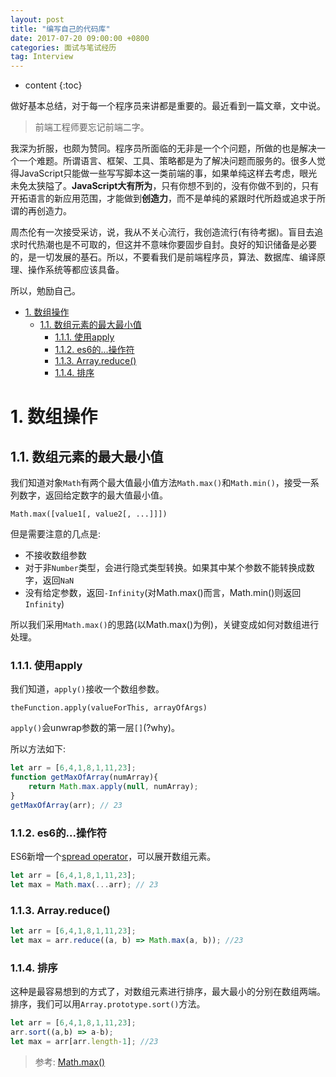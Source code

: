 ```yaml
---
layout: post
title: "编写自己的代码库"
date: 2017-07-20 09:00:00 +0800 
categories: 面试与笔试经历
tag: Interview
---
```

* content
{:toc}

做好基本总结，对于每一个程序员来讲都是重要的。最近看到一篇文章，文中说。

> 前端工程师要忘记前端二字。

我深为折服，也颇为赞同。程序员所面临的无非是一个个问题，所做的也是解决一个一个难题。所谓语言、框架、工具、策略都是为了解决问题而服务的。很多人觉得JavaScript只能做一些写写脚本这一类前端的事，如果单纯这样去考虑，眼光未免太狭隘了。**JavaScript大有所为**，只有你想不到的，没有你做不到的，只有开拓语言的新应用范围，才能做到**创造力**，而不是单纯的紧跟时代所趋或追求于所谓的再创造力。

周杰伦有一次接受采访，说，我从不关心流行，我创造流行(有待考据)。盲目去追求时代热潮也是不可取的，但这并不意味你要固步自封。良好的知识储备是必要的，是一切发展的基石。所以，不要看我们是前端程序员，算法、数据库、编译原理、操作系统等都应该具备。

所以，勉励自己。

<!-- more -->
<!-- TOC -->

- [1. 数组操作](#1-数组操作)
    - [1.1. 数组元素的最大最小值](#11-数组元素的最大最小值)
        - [1.1.1. 使用apply](#111-使用apply)
        - [1.1.2. es6的...操作符](#112-es6的操作符)
        - [1.1.3. Array.reduce()](#113-arrayreduce)
        - [1.1.4. 排序](#114-排序)

<!-- /TOC -->

# 1. 数组操作

## 1.1. 数组元素的最大最小值

我们知道对象`Math`有两个最大值最小值方法`Math.max()`和`Math.min()`，接受一系列数字，返回给定数字的最大值最小值。

```Syntax
Math.max([value1[, value2[, ...]]])
```

但是需要注意的几点是:

+ 不接收数组参数
+ 对于非`Number`类型，会进行隐式类型转换。如果其中某个参数不能转换成数字，返回`NaN`
+ 没有给定参数，返回`-Infinity`(对Math.max()而言，Math.min()则返回`Infinity`)

所以我们采用`Math.max()`的思路(以Math.max()为例)，关键变成如何对数组进行处理。

### 1.1.1. 使用apply

我们知道，`apply()`接收一个数组参数。

```Syntax
theFunction.apply(valueForThis, arrayOfArgs)
```

`apply()`会unwrap参数的第一层`[]`(?why)。

所以方法如下:

```js
let arr = [6,4,1,8,1,11,23];
function getMaxOfArray(numArray){
    return Math.max.apply(null, numArray);
}
getMaxOfArray(arr); // 23
```

### 1.1.2. es6的...操作符

ES6新增一个[spread operator](https://developer.mozilla.org/en-US/docs/Web/JavaScript/Reference/Operators/Spread_operator)，可以展开数组元素。

```js
let arr = [6,4,1,8,1,11,23];
let max = Math.max(...arr); // 23
```

### 1.1.3. Array.reduce()

```js
let arr = [6,4,1,8,1,11,23];
let max = arr.reduce((a, b) => Math.max(a, b)); //23
```

### 1.1.4. 排序

这种是最容易想到的方式了，对数组元素进行排序，最大最小的分别在数组两端。排序，我们可以用`Array.prototype.sort()`方法。

```js
let arr = [6,4,1,8,1,11,23];
arr.sort((a,b) => a-b);
let max = arr[arr.length-1]; //23
```

>参考: [Math.max()](https://developer.mozilla.org/en-US/docs/Web/JavaScript/Reference/Global_Objects/Math/max)